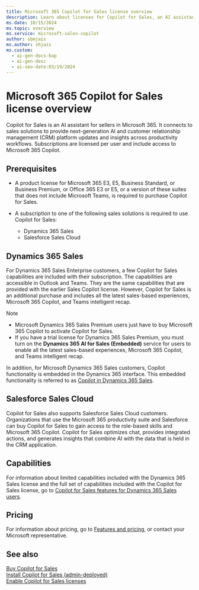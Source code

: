 ```yaml
---
title: Microsoft 365 Copilot for Sales license overview
description: Learn about licenses for Copilot for Sales, an AI assistant that connects to sales solutions and provides next-generation insights and updates.
ms.date: 10/15/2024
ms.topic: overview
ms.service: microsoft-sales-copilot
author: sbmjais
ms.author: shjais
ms.custom:
  - ai-gen-docs-bap
  - ai-gen-desc
  - ai-seo-date:03/19/2024
---
```


# Microsoft 365 Copilot for Sales license overview

Copilot for Sales is an AI assistant for sellers in Microsoft 365. It connects to sales solutions to provide next-generation AI and customer relationship management (CRM) platform updates and insights across productivity workflows. Subscriptions are licensed per user and include access to Microsoft 365 Copilot.

## Prerequisites

- A product license for Microsoft 365 E3, E5, Business Standard, or Business Premium, or Office 365 E3 or E5, or a version of these suites that does not include Microsoft Teams, is required to purchase Copilot for Sales.
- A subscription to one of the following sales solutions is required to use Copilot for Sales:

    - Dynamics 365 Sales
    - Salesforce Sales Cloud

## Dynamics 365 Sales

For Dynamics 365 Sales Enterprise customers, a few Copilot for Sales capabilities are included with their subscription. The capabilities are accessible in Outlook and Teams. They are the same capabilities that are provided with the earlier Sales Copilot license. However, Copilot for Sales is an additional purchase and includes all the latest sales-based experiences, Microsoft 365 Copilot, and Teams intelligent recap.

> [!NOTE]
> - Microsoft Dynamics 365 Sales Premium users just have to buy Microsoft 365 Copilot to activate Copilot for Sales.
> - If you have a trial license for Dynamics 365 Sales Premium, you must turn on the **Dynamics 365 AI for Sales (Embedded)** service for users to enable all the latest sales-based experiences, Microsoft 365 Copilot, and Teams intelligent recap.

In addition, for Microsoft Dynamics 365 Sales customers, Copilot functionality is embedded in the Dynamics 365 interface. This embedded functionality is referred to as [Copilot in Dynamics 365 Sales](/dynamics365/sales/copilot-overview).

## Salesforce Sales Cloud

Copilot for Sales also supports Salesforce Sales Cloud customers. Organizations that use the Microsoft 365 productivity suite and Salesforce can buy Copilot for Sales to gain access to the role-based skills and Microsoft 365 Copilot. Copilot for Sales optimizes chat, provides integrated actions, and generates insights that combine AI with the data that is held in the CRM application.

## Capabilities

For information about limited capabilities included with the Dynamics 365 Sales license and the full set of capabilities included with the Copilot for Sales license, go to [Copilot for Sales features for Dynamics 365 Sales users](features-d365-users.md).

## Pricing

For information about pricing, go to [Features and pricing](https://www.microsoft.com/en-us/microsoft-365/copilot/copilot-for-sales#Pricing), or contact your Microsoft representative.

## See also

[Buy Copilot for Sales](buy-license.md)<br>
[Install Copilot for Sales (admin-deployed)](install-viva-sales.md)<br>
[Enable Copilot for Sales licenses](enable-license.md)
